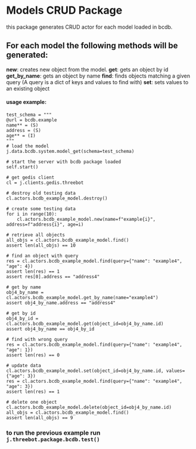 # Models CRUD Package

this package generates CRUD actor for each model loaded in bcdb.

## For each model the following methods will be generated:
**new**: creates new object from the model.
**get**: gets an object by id
**get_by_name**: gets an object by name
**find**: finds objects matching a given query (A query is a dict of keys and values to find with)
**set**: sets values to an existing object

#### usage example:
```
test_schema = """
@url = bcdb.example
name** = (S)
address = (S)
age** = (I)
"""
# load the model
j.data.bcdb.system.model_get(schema=test_schema)

# start the server with bcdb package loaded
self.start()

# get gedis client
cl = j.clients.gedis.threebot

# destroy old testing data
cl.actors.bcdb_example_model.destroy()

# create some testing data
for i in range(10):
    cl.actors.bcdb_example_model.new(name=f"example{i}", address=f"address{i}", age=i)

# retrieve all objects
all_objs = cl.actors.bcdb_example_model.find()
assert len(all_objs) == 10

# find an object with query
res = cl.actors.bcdb_example_model.find(query={"name": "example4", "age": 4})
assert len(res) == 1
assert res[0].address == "address4"

# get by name
obj4_by_name = cl.actors.bcdb_example_model.get_by_name(name="example4")
assert obj4_by_name.address == "address4"

# get by id
obj4_by_id = cl.actors.bcdb_example_model.get(object_id=obj4_by_name.id)
assert obj4_by_name == obj4_by_id

# find with wrong query
res = cl.actors.bcdb_example_model.find(query={"name": "example4", "age": 1})
assert len(res) == 0

# update data
cl.actors.bcdb_example_model.set(object_id=obj4_by_name.id, values={"age": 3})
res = cl.actors.bcdb_example_model.find(query={"name": "example4", "age": 3})
assert len(res) == 1

# delete one object
cl.actors.bcdb_example_model.delete(object_id=obj4_by_name.id)
all_objs = cl.actors.bcdb_example_model.find()
assert len(all_objs) == 9
```

### to run the previous example run `j.threebot.package.bcdb.test()`
